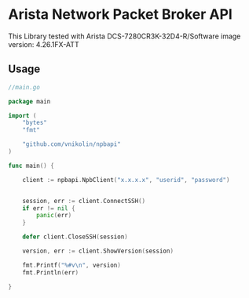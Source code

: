 # Arista Network Packet Broker API

This Library tested with Arista DCS-7280CR3K-32D4-R/Software image version: 4.26.1FX-ATT

## Usage

```go
//main.go

package main

import (
	"bytes"
	"fmt"

	"github.com/vnikolin/npbapi"
)

func main() {

	client := npbapi.NpbClient("x.x.x.x", "userid", "password")


	session, err := client.ConnectSSH()
	if err != nil {
		panic(err)
	}

	defer client.CloseSSH(session)

	version, err := client.ShowVersion(session)

	fmt.Printf("%#v\n", version)
	fmt.Println(err)

}